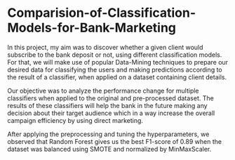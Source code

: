 # Comparision-of-Classification-Models-for-Bank-Marketing
In this project, my aim was to discover whether a given
client would subscribe to the bank deposit or not, using
different classification models. For that, we will make use
of popular Data-Mining techniques to prepare our desired
data for classifying the users and making predictions
according to the result of a classifier, when applied on
a dataset containing client details. 

Our objective was to
analyze the performance change for multiple classifiers
when applied to the original and pre-processed dataset.
The results of these classifiers will help the bank in the
future making any decision about their target audience
which in a way increase the overall campaign efficiency
by using direct marketing.

After applying the preprocessing and tuning the hyperparameters, we observed that Random Forest gives us the best F1-score of 0.89 when the dataset was balanced using SMOTE and normalized by MinMaxScaler.
